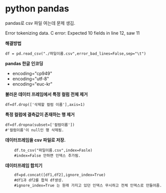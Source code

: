 # python pandas

pandas로 csv 파일 여는데 문제 생김.

Error tokenizing data. C error: Expected 10 fields in line 12, saw 11

<strong>해결방법</strong>
    
    df = pd.read_csv("./파일이름.csv",error_bad_lines=False,sep="\t")


<strong>pandas 한글 인코딩</strong> 
- encoding="cp949"
- encoding="utf-8"
- encoding="euc-kr"

<strong>불러온 데이터 프레임에서 특정 컬럼 전체 제거</strong>
    
    df=df.drop(['삭제할 컬럼 이름'],axis=1)

<strong>특정 컬럼에 결측값이 존재하는 행 제거</strong>
    
    df=df.dropna(subset=['컬럼이름'])
    #'컬럼이름'이 null인 행 삭제됨.


<strong>데이터프레임을 csv 파일로 저장.</strong> 

        df.to_csv("파일이름.csv",index=Fasle)
        #index=False 안하면 인덱스 추가됨.


<strong>데이터프레임 합치기</strong> 

        df=pd.concat([df1,df2],ignore_index=True)
        #df1과 df2를 합쳐 df생성. 
        #ignore_index=True 는 원래 가지고 있던 인덱스 무시하고 전체 인덱스로 만들어줌.
